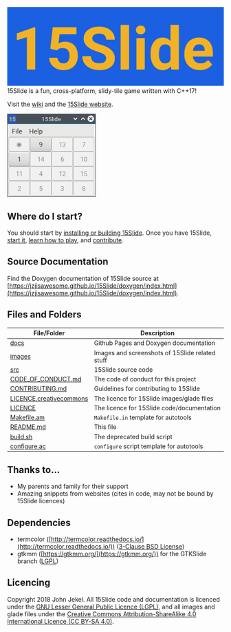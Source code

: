 <img src="https://raw.githubusercontent.com/JZJisawesome/15Slide/master/images/Logo_full.png" alt="15Slide Logo"/>
15Slide is a fun, cross-platform, slidy-tile game written with C++17!

Visit the [wiki](https://github.com/JZJisawesome/15Slide/wiki/) and the [15Slide website](https://jzjisawesome.github.io/15Slide/).

<img src="https://raw.githubusercontent.com/JZJisawesome/15Slide/master/images/GTKSlide.png" alt="GTKSlide"/>

## Where do I start?
You should start by [installing or building 15Slide](https://jzjisawesome.github.io/15Slide/Installing-15Slide). Once you have 15Slide, [start it](https://jzjisawesome.github.io/15Slide/Running-15Slide), [learn how to play](https://jzjisawesome.github.io/15Slide/How-to-play), and [contribute](https://github.com/JZJisawesome/15Slide/blob/master/CONTRIBUTING.md).

## Source Documentation
Find the Doxygen documentation of 15Slide source at [https://jzjisawesome.github.io/15Slide/doxygen/index.html](https://jzjisawesome.github.io/15Slide/doxygen/index.html).

## Files and Folders
File/Folder|Description
-----------|-----------
[docs](https://github.com/JZJisawesome/15Slide/tree/master/docs)|Github Pages and Doxygen documentation
[images](https://github.com/JZJisawesome/15Slide/tree/master/images)|Images and screenshots of 15Slide related stuff
[src](https://github.com/JZJisawesome/15Slide/tree/master/src)|15Slide source code
[CODE_OF_CONDUCT.md](https://github.com/JZJisawesome/15Slide/blob/master/CODE_OF_CONDUCT.md)|The code of conduct for this project
[CONTRIBUTING.md](https://github.com/JZJisawesome/15Slide/blob/master/CONTRIBUTING.md)|Guidelines for contributing to 15Slide
[LICENCE.creativecommons](https://github.com/JZJisawesome/15Slide/blob/master/LICENCE.creativecommons)|The licence for 15Slide images/glade files
[LICENCE](https://github.com/JZJisawesome/15Slide/blob/master/LICENSE)|The licence for 15Slide code/documentation
[Makefile.am](https://github.com/JZJisawesome/15Slide/blob/fix-building/Makefile.am)|`Makefile.in` template for autotools
[README.md](https://github.com/JZJisawesome/15Slide/blob/master/README.md)|This file
[build.sh](https://github.com/JZJisawesome/15Slide/blob/master/build.sh)|The deprecated build script
[configure.ac](https://github.com/JZJisawesome/15Slide/blob/fix-building/configure.ac)|`configure` script template for autotools

## Thanks to...
* My parents and family for their support
* Amazing snippets from websites (cites in code, may not be bound by 15Slide licences)

## Dependencies
* termcolor ([http://termcolor.readthedocs.io/](http://termcolor.readthedocs.io/)) ([3-Clause BSD License](https://opensource.org/licenses/BSD-3-Clause))
* gtkmm ([https://gtkmm.org/](https://gtkmm.org/)) for the GTKSlide branch ([LGPL](https://www.gnu.org/copyleft/lesser.html))

## Licencing
Copyright 2018 John Jekel. All 15Slide code and documentation is licenced under the [GNU Lesser General Public Licence (LGPL)](https://www.gnu.org/copyleft/lesser.html), and all images and glade files under the [Creative Commons Attribution-ShareAlike 4.0 International Licence (CC BY-SA 4.0)](https://creativecommons.org/licenses/by-sa/4.0/).
